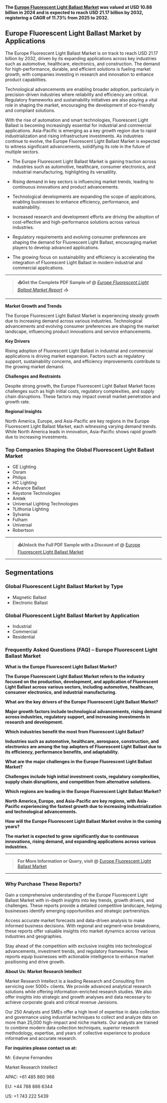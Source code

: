 <p><strong>The <a href="https://www.marketresearchintellect.com/download-sample/?rid=1049788&amp;utm_source=Pulse-April-Europe&amp;utm_medium=852">Europe Fluorescent Light Ballast Market</a> was valued at USD 10.88 billion in 2024 and is expected to reach USD 21.17 billion by 2032, registering a CAGR of 11.73% from 2025 to 2032.</strong></p><h2>Europe Fluorescent Light Ballast Market by Applications&nbsp;</h2><p><p>The Europe Fluorescent Light Ballast Market is on track to reach USD 21.17 billion by 2032, driven by its expanding applications across key industries such as automotive, healthcare, electronics, and construction. The demand for high-performance, durable, and efficient solutions is fueling market growth, with companies investing in research and innovation to enhance product capabilities.</p><p>Technological advancements are enabling broader adoption, particularly in precision-driven industries where reliability and efficiency are critical. Regulatory frameworks and sustainability initiatives are also playing a vital role in shaping the market, encouraging the development of eco-friendly and compliant solutions.</p><p>With the rise of automation and smart technologies, Fluorescent Light Ballast is becoming increasingly essential for industrial and commercial applications. Asia-Pacific is emerging as a key growth region due to rapid industrialization and rising infrastructure investments. As industries continue to evolve, the Europe Fluorescent Light Ballast Market is expected to witness significant advancements, solidifying its role in the future of multiple sectors.</p></p><ul><li><p>The Europe Fluorescent Light Ballast Market is gaining traction across industries such as automotive, healthcare, consumer electronics, and industrial manufacturing, highlighting its versatility.</p></li><li><p>Rising demand in key sectors is influencing market trends, leading to continuous innovations and product advancements.</p></li><li><p>Technological developments are expanding the scope of applications, enabling businesses to enhance efficiency, performance, and sustainability.</p></li><li><p>Increased research and development efforts are driving the adoption of cost-effective and high-performance solutions across various industries.</p></li><li><p>Regulatory requirements and evolving consumer preferences are shaping the demand for Fluorescent Light Ballast, encouraging market players to develop advanced applications.</p></li><li><p>The growing focus on sustainability and efficiency is accelerating the integration of Fluorescent Light Ballast in modern industrial and commercial applications.</p></li></ul><hr /><blockquote><p><strong><span class="font-[700]">📥Get the Complete PDF Sample of @ </span></strong><em><span class="font-[700]"><a href="https://www.marketresearchintellect.com/download-sample/?rid=1049788&amp;utm_source=Pulse-April-Europe&amp;utm_medium=852" target="_blank" data-tracking-control-name="article-ssr-frontend-pulse_little-text-block" data-tracking-will-navigate="" data-test-link="">Europe Fluorescent Light Ballast Market Report</a>&nbsp;📥</span></em></p></blockquote><hr /><p class="" data-start="77" data-end="360"><strong data-start="77" data-end="105">Market Growth and Trends</strong></p><p class="" data-start="77" data-end="360">The Europe Fluorescent Light Ballast Market is experiencing steady growth due to increasing demand across various industries. Technological advancements and evolving consumer preferences are shaping the market landscape, influencing product innovations and service enhancements.</p><p class="" data-start="362" data-end="606"><strong data-start="362" data-end="377">Key Drivers</strong></p><p class="" data-start="362" data-end="606">Rising adoption of Fluorescent Light Ballast in industrial and commercial applications is driving market expansion. Factors such as regulatory support, sustainability concerns, and efficiency improvements contribute to the growing market demand.</p><p class="" data-start="608" data-end="849"><strong data-start="608" data-end="637">Challenges and Restraints</strong></p><p class="" data-start="608" data-end="849">Despite strong growth, the Europe Fluorescent Light Ballast Market faces challenges such as high initial costs, regulatory complexities, and supply chain disruptions. These factors may impact overall market penetration and growth rate.</p><p class="" data-start="851" data-end="1095"><strong data-start="851" data-end="872">Regional Insights</strong></p><p class="" data-start="851" data-end="1095">North America, Europe, and Asia-Pacific are key regions in the Europe Fluorescent Light Ballast Market, each witnessing varying demand trends. While North America leads in innovation, Asia-Pacific shows rapid growth due to increasing investments.</p><p><h3>Top Companies Shaping the Global Fluorescent Light Ballast Market </h3><ul><li>GE Lighting</li><li>Osram</li><li>Philips</li><li>HC Lighting</li><li>Advance Ballast</li><li>Keystone Technologies</li><li>Amtek</li><li>Universal Lighting Technologies</li><li>?Lithonia Lighting</li><li>Sylvania</li><li>Fulham</li><li>Universal</li><li>Robertson</li></ul></p><hr /><blockquote><p><strong>📥Unlock the Full PDF Sample with a Discount of @</strong> <a href="https://www.marketresearchintellect.com/ask-for-discount/?rid=1049788&amp;utm_source=Pulse-April-Europe&amp;utm_medium=852">Europe Fluorescent Light Ballast Market</a></p></blockquote><hr /><p><h2>Segmentations</h2><h3>Global Fluorescent Light Ballast Market by Type</h3><ul><li>Magnetic Ballast</li><li>Electronic Ballast</li></ul><h3>Global Fluorescent Light Ballast Market by Application</h3><ul><li>Industrial</li><li>Commercial</li><li>Residential</li></ul></p><h3><strong>Frequently Asked Questions (FAQ) &ndash; Europe Fluorescent Light Ballast Market</strong></h3><p><strong>What is the Europe Fluorescent Light Ballast Market?</strong></p><p><strong>The Europe Fluorescent Light Ballast Market refers to the industry focused on the production, development, and application of Fluorescent Light Ballast across various sectors, including automotive, healthcare, consumer electronics, and industrial manufacturing.</strong></p><p><strong>What are the key drivers of the Europe Fluorescent Light Ballast Market?</strong></p><p><strong>Major growth factors include technological advancements, rising demand across industries, regulatory support, and increasing investments in research and development.</strong></p><p><strong>Which industries benefit the most from Fluorescent Light Ballast?</strong></p><p><strong>Industries such as automotive, healthcare, aerospace, construction, and electronics are among the top adopters of Fluorescent Light Ballast due to its efficiency, performance benefits, and adaptability.</strong></p><p><strong>What are the major challenges in the Europe Fluorescent Light Ballast Market?</strong></p><p><strong>Challenges include high initial investment costs, regulatory complexities, supply chain disruptions, and competition from alternative solutions.</strong></p><p><strong>Which regions are leading in the Europe Fluorescent Light Ballast Market?</strong></p><p><strong>North America, Europe, and Asia-Pacific are key regions, with Asia-Pacific experiencing the fastest growth due to increasing industrialization and technological advancements.</strong></p><p><strong>How will the Europe Fluorescent Light Ballast Market evolve in the coming years?</strong></p><p><strong>The market is expected to grow significantly due to continuous innovations, rising demand, and expanding applications across various industries.</strong></p><hr /><blockquote><p><span class="font-[700]"><strong>For More Information or Query, visit&nbsp;@</strong>&nbsp;</span><span class="font-[700]"><a href="https://www.marketresearchintellect.com/product/fluorescent-light-ballast-market/?utm_source=Linkedin&utm_medium=852" target="_blank" data-tracking-control-name="article-ssr-frontend-pulse_little-text-block" data-tracking-will-navigate="" data-test-link="">Europe Fluorescent Light Ballast Market</a></span></p></blockquote><hr /><h3><strong data-start="0" data-end="31">Why Purchase These Reports?</strong></h3><p class="" data-start="35" data-end="297">Gain a comprehensive understanding of the Europe Fluorescent Light Ballast Market with in-depth insights into key trends, growth drivers, and challenges. These reports provide a detailed competitive landscape, helping businesses identify emerging opportunities and strategic partnerships.</p><p class="" data-start="299" data-end="540">Access accurate market forecasts and data-driven analysis to make informed business decisions. With regional and segment-wise breakdowns, these reports offer valuable insights into market dynamics across various industries and geographies.</p><p class="" data-start="542" data-end="784">Stay ahead of the competition with exclusive insights into technological advancements, investment trends, and regulatory frameworks. These reports equip businesses with actionable intelligence to enhance market positioning and drive growth.</p><p><strong><span class="font-[700]">About Us: Market Research Intellect</span></strong></p><p><span class="">Market Research Intellect is a leading Research and Consulting firm servicing over 5000+ clients. We provide advanced analytical research solutions while offering information-enriched research studies.&nbsp;</span>We also offer insights into strategic and growth analyses and data necessary to achieve corporate goals and critical revenue Janisions.</p><p><span class="">Our 250 Analysts and SMEs offer a high level of expertise in data collection and governance using industrial techniques to collect and analyze data on more than 25,000 high-impact and niche markets. Our analysts are trained to combine modern data collection techniques, superior research methodology, expertise, and years of collective experience to produce informative and accurate research.</span></p><p><strong>For inquiries please contact us at:</strong></p><p>Mr. Edwyne Fernandes</p><p>Market Research Intellect</p><p>APAC: +61 485 860 968</p><p>EU: +44 788 886 6344</p><p>US: +1 743 222 5439</p>
